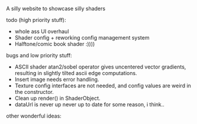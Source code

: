 A silly website to showcase silly shaders

todo (high priority stuff):
- whole ass UI overhaul
- Shader config + reworking config management system
- Halftone/comic book shader :))))

bugs and low priority stuff:
- ASCII shader atan2/sobel operator gives uncentered vector gradients, resulting in slightly tilted ascii edge computations.
- Insert image needs error handling.
- Texture config interfaces are not needed, and config values are weird in the constructor.
- Clean up render() in ShaderObject.
- dataUrl is never up never up to date for some reason, i think..

other wonderful ideas:
